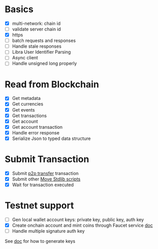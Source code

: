 
# Basics

- [x] multi-network: chain id
- [ ] validate server chain id
- [x] https
- [ ] batch requests and responses
- [ ] Handle stale responses 
- [ ] Libra User Identifier Parsing
- [ ] Async client
- [ ] Handle unsigned long properly

# Read from Blockchain

- [x] Get metadata 
- [x] Get currencies
- [x] Get events
- [x] Get transactions
- [x] Get account
- [x] Get account transaction 
- [x] Handle error response
- [x] Serialize Json to typed data structure
	
# Submit Transaction
 
- [x] Submit [p2p transfer](https://github.com/libra/libra/blob/master/language/stdlib/transaction_scripts/doc/peer_to_peer_with_metadata.md) transaction
- [x] Submit other [Move Stdlib scripts](https://github.com/libra/libra/tree/master/language/stdlib/transaction_scripts/doc)
- [x] Wait for transaction executed

# Testnet support

- [ ] Gen local wallet account keys: private key, public key, auth key
- [x] Create onchain account and mint coins through Faucet service [doc](https://github.com/libra/libra/blob/master/client/libra-dev/README.md#creating-accounts-and-minting-with-the-faucet)
- [ ] Handle multiple signature auth key

See [doc](https://github.com/libra/libra/blob/master/client/libra-dev/README.md#addresses-authentication-keys-and-cryptographic-keys) for how to generate keys